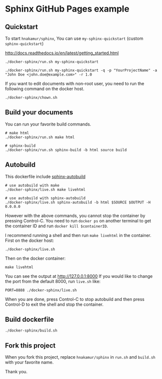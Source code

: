 # Sphinx GitHub Pages example

## Quickstart
To start `hnakamur/sphinx`, You can use `my-sphinx-quickstart` (custom `sphinx-quickstart`)

http://docs.readthedocs.io/en/latest/getting_started.html

```
./docker-sphinx/run.sh my-sphinx-quickstart
```

```
./docker-sphinx/run.sh my-sphinx-quickstart -q -p "YourProjectName" -a "John Doe <john.doe@example.com>" -r 1.0
```

If you want to edit documents with non-root user, you need to run the
following command on the docker host.

```
./docker-sphinx/chown.sh
```

## Build your documents

You can run your favorite build commands.

```
# make html
./docker-sphinx/run.sh make html

# sphinx-build
./docker-sphinx/run.sh sphinx-build -b html source build
```

## Autobuild

This dockerfile include [sphinx-autobuild](https://github.com/GaretJax/sphinx-autobuild)

```
# use autobuild with make
./docker-sphinx/live.sh make livehtml

# use autobuild with sphinx-autobuild
./docker-sphinx/live.sh sphinx-autobuild -b html $SOURCE $OUTPUT -H 0.0.0.0
```

However with the above commands, you cannot stop the container by pressing Control-C.
You need to run `docker ps` on another terminal to get the container ID and
run `docker kill $containerID`.

I recommend running a shell and then run `make livehtml` in the container.
First on the docker host:

```
./docker-sphinx/live.sh
```

Then on the docker container:

```
make livehtml
```

You can see the output at http://127.0.0.1:8000
If you would like to change the port from the default 8000, run `live.sh` like:

```
PORT=8888 ./docker-sphinx/live.sh
```

When you are done, press Control-C to stop autobuild and then press Control-D
to exit the shell and stop the container.


## Build dockerfile

```
./docker-sphinx/build.sh
```

## Fork this project

When you fork this project, replace `hnakamur/sphinx` in `run.sh` and `build.sh` with your favorite name.


Thank you.
